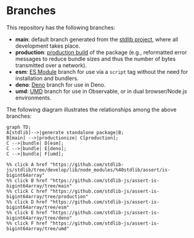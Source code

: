 <!--

@license Apache-2.0

Copyright (c) 2022 The Stdlib Authors.

Licensed under the Apache License, Version 2.0 (the "License");
you may not use this file except in compliance with the License.
You may obtain a copy of the License at

    http://www.apache.org/licenses/LICENSE-2.0

Unless required by applicable law or agreed to in writing, software
distributed under the License is distributed on an "AS IS" BASIS,
WITHOUT WARRANTIES OR CONDITIONS OF ANY KIND, either express or implied.
See the License for the specific language governing permissions and
limitations under the License.

-->

# Branches

This repository has the following branches:

-   **main**: default branch generated from the [stdlib project][stdlib-url], where all development takes place.
-   **production**: [production build][production-url] of the package (e.g., reformatted error messages to reduce bundle sizes and thus the number of bytes transmitted over a network).
-   **esm**: [ES Module][esm-url] branch for use via a `script` tag without the need for installation and bundlers.
-   **deno**: [Deno][deno-url] branch for use in Deno.
-   **umd**: [UMD][umd-url] branch for use in Observable, or in dual browser/Node.js environments.

The following diagram illustrates the relationships among the above branches:

```mermaid
graph TD;
A[stdlib]-->|generate standalone package|B;
B[main] -->|productionize| C[production];
C -->|bundle| D[esm];
C -->|bundle| E[deno];
C -->|bundle| F[umd];

%% click A href "https://github.com/stdlib-js/stdlib/tree/develop/lib/node_modules/%40stdlib/assert/is-bigint64array"
%% click B href "https://github.com/stdlib-js/assert-is-bigint64array/tree/main"
%% click C href "https://github.com/stdlib-js/assert-is-bigint64array/tree/production"
%% click D href "https://github.com/stdlib-js/assert-is-bigint64array/tree/esm"
%% click E href "https://github.com/stdlib-js/assert-is-bigint64array/tree/deno"
%% click F href "https://github.com/stdlib-js/assert-is-bigint64array/tree/umd"
```

[stdlib-url]: https://github.com/stdlib-js/stdlib/tree/develop/lib/node_modules/%40stdlib/assert/is-bigint64array
[production-url]: https://github.com/stdlib-js/assert-is-bigint64array/tree/production
[deno-url]: https://github.com/stdlib-js/assert-is-bigint64array/tree/deno
[umd-url]: https://github.com/stdlib-js/assert-is-bigint64array/tree/umd
[esm-url]: https://github.com/stdlib-js/assert-is-bigint64array/tree/esm